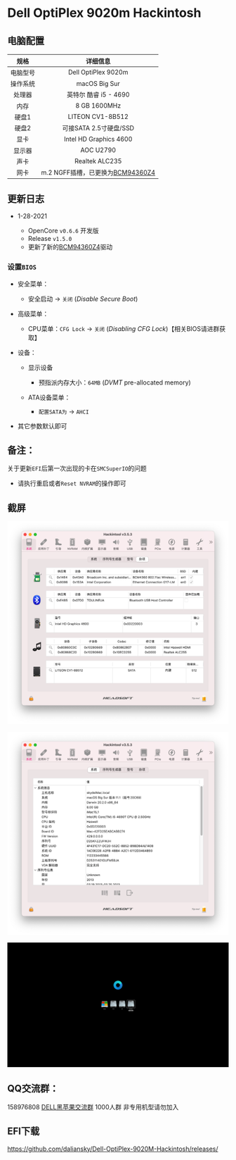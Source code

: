 # Dell OptiPlex 9020m Hackintosh

## 电脑配置

|   规格   |                           详细信息                           |
| :------: | :----------------------------------------------------------: |
| 电脑型号 |                     Dell OptiPlex 9020m                      |
| 操作系统 |                        macOS Big Sur                         |
|  处理器  |                    英特尔 酷睿 i5 - 4690                     |
|   内存   |                         8 GB 1600MHz                         |
|  硬盘1   |                       LITEON CV1-8B512                       |
|  硬盘2   |                    可接SATA 2.5寸硬盘/SSD                    |
|   显卡   |                    Intel HD Graphics 4600                    |
|  显示器  |                          AOC U2790                           |
|   声卡   |                        Realtek ALC235                        |
|   网卡   | m.2 NGFF插槽，已更换为[BCM94360Z4](https://blog.daliansky.net/uploads/WeChatandShop.png) |

## 更新日志

- 1-28-2021
  
  - OpenCore `v0.6.6` 开发版
  - Release `v1.5.0`
  - 更新了新的[BCM94360Z4](https://blog.daliansky.net/uploads/WeChatandShop.png)驱动
  
  

### 设置`BIOS`

- 安全菜单：
  
  - 安全启动 -> `关闭`  (*Disable Secure Boot*)
  
- 高级菜单：
  
  - CPU菜单：`CFG Lock` -> `关闭` (*Disabling CFG Lock*)【相关BIOS请进群获取】
  
- 设备：
  - 显示设备
    - 预指派内存大小：`64MB` (*DVMT* pre-allocated memory)
  
  - ATA设备菜单：
    - `配置SATA为` -> `AHCI`
  
- 其它参数默认即可

  


## 备注：

关于更新`EFI`后第一次出现的卡在`SMCSuperIO`的问题

- 请执行重启或者`Reset NVRAM`的操作即可

## 截屏

![Hackintool_Misc](ScreenShot/Hackintool_Misc.png)

![Hackintool](ScreenShot/Hackintool.png)

![OC](ScreenShot/OC.png)

## QQ交流群：

158976808 [DELL黑苹果交流群](https://qm.qq.com/cgi-bin/qm/qr?k=c9DeeyUg9x4dZlOpIVmj4R4g38p-YCZ1&jump_from=webapi) 1000人群 非专用机型请勿加入

## EFI下载

https://github.com/daliansky/Dell-OptiPlex-9020M-Hackintosh/releases/

